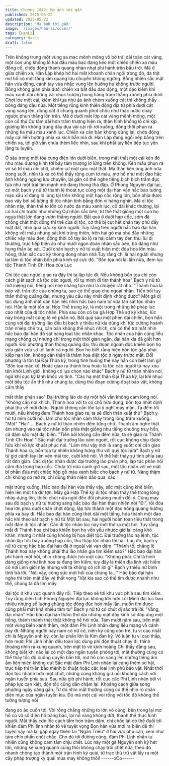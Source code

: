 ```yaml
---
title: Chương 1842: Ma ảnh tới gần
published: 2025-05-22
updated: 2025-05-22
description: 'Ma ảnh tới gần'
image: '/images/han-li/cover/'
tags: [HanLi]
category: HanLi
draft: false
---
```


Trên không trung một vùng sa mạc mênh mông vô bờ trải dài toàn
cát vàng, một con ưng khổng lồ hai đầu màu bạc đang kéo một
chiếc chiến xa màu đồng cổ, chớp động thanh quang nhàn nhạt
phi hành trên bầu trời.
Mà ở giữa chiến xa, Hàn Lập khép hờ hai mắt khoanh chân ngồi
trong đó, da thịt mơ hồ có một tầng kim quang lưu chuyển không
ngừng.
Bỗng nhiên sắc mặt hắn vừa động, cánh tay vừa nhấc vung lên
hướng hư không trước người.
Bỗng không gian phía dưới chiến xa bắt đầu dao động, một đạo
kiếm khí màu xanh dài chừng vài chục trượng hung hăng trảm
thẳng xuống phía dưới.
Chợt lóe một cái, kiếm khí tựa như ảo ảnh chém xuống cát thì
không thấy bóng dáng đâu nữa.
Một tiếng rống kinh thiên động địa từ phía dưới cát vàng vang lên,
dòng cát ở chung quanh phút chốc như thác nước chảy ngược
phun thẳng lên trên.
Mà ở dưới mắt lớp cát vàng mênh mông, một con cổ thú Cự tằm
dài hơn trăm trượng hiện ra, thân hình khổng lồ chỉ kịp giương lên
không trung dãy dụa vài cái rồi rơi xuống, đồng thời phun ra
những tia máu màu xanh lục.
Chiến xa căn bản không dừng lại, chớp động mấy cái liền hướng
phía xa kích bắn mà đi.
Hàn Lập đang ngồi xếp bằng trên chiến xa, tới giờ vẫn chưa thèm
liếc nhìn, sau khi phất tay liền tiếp tục yên lặng tu luyện.

Ở sâu trong một tòa cung điện lớn dưới biển, trong mật thất một
cái kén đỏ như máu đường kính tới bảy tám trượng lơ lửng trên
không.
Kén máu phun ra vô số tơ máu chi chít, chiếm cứ một góc mật
thất.
Mà thân kén óng ánh nửa trong suốt, nhìn từ xa có thể thấy từng
cụm tơ máu, mơ hồ như một đạo hắc ảnh không ngừng lưu
chuyển, lại gần có thể nghe tiếng bịch bịch trầm đục tựa như một
trái tim mạnh mẽ đang thong thả đập.
Ở Phong Nguyên đại lục, có một bạch y nữ tử thanh lệ thoát tục
cùng một đại hán vận hắc bào tướng mạo xấu xí đang lơ lửng tại
trên không một hạp cốc rộng lớn, bốn phía được bao vây bởi số
lượng dị tộc nhân tính bằng đơn vị hàng nghìn.
Mà dị tộc nhân này, thân thể to lớn có nước da màu xanh lục, cổ
dài khác thường, lại có hai chi trước như những Cự nhận sắc
bén, tư thế thật giống một con bọ ngựa thật lớn đang vươn thẳng
người.
Bất quá ở dưới hạp cốc, sớm đã chồng chất một đống thi thể của
dị tộc, cơ thể bị cụt hết chân tay phủ đầy mặt đất, nhìn qua cực kỳ
kinh người.
Tuy rằng trên người hắc bào đại hán không vết máu nhưng sát
khí trùng thiên, trên hai gò má phủ đầy những chiếc vảy màu đen,
đồng thời cổ tay áo lộ ra hai cánh tay đen thùi lùi dị thường, trực
tiếp biến ảo như mười ngọn đoản nhận sắc bén, bộ dáng như
hung thần ác sát.
Dưới chân bạch y nữ tử xuất hiện một đóa hoa lớn màu hồng,
thần sắc cực kỳ thong dong nhàn nhã
Tuy rằng chỉ là hai người nhưng lại làm dị tộc nhân bốn phía kinh
sợ cực độ.
"Bổn tọa nói lại lần nữa, đem lục tộc Thánh Tinh Chi Hoa của Lục

Chi tộc các ngươi giao ra đây thì ta lập tức đi. Nếu không bổn tọa
chỉ còn cách giết sạch cả tộc các ngươi, rồi tự mình đi tìm thánh
hoa" Bạch y nữ tử mở miệng nói, tiếng nói nhẹ nhàng tựa như là
chuyện rất nhỏ.
"Thánh hoa là bảo vật trấn tộc của chúng ta, sao có thể giao cho
ngoại nhân. Tiền bối tuy thần thông quảng đại, nhưng yêu cầu
này nhất định không được" Một gã dị tộc dùng ánh mắt oán hận
liếc nhìn hắc bào nam tử vừa tàn sát tộc nhân nói.
Hắn là một tồn tại Hợp Thể trung kỳ, là một trong những kẻ pháp
lực cao nhất của dị tộc nhân.
Phía sau còn có ba gã Hợp Thể sợ kỳ khác, lúc này trong mắt
cũng lộ vẻ phẫn nộ.
Bất quá sau một phen đại chiến, bọn hắn cùng với đại trưởng lão
đều bị bạch y thiếu nữ kia dùng khí tức cường hoành trấn nhiếp
chế trụ, căn bản không thể nhúc nhích, chỉ có thể trơ mắt nhìn
hắc bào đại hán đồ sát hàng loạt tộc nhân khác.
Tộc nhân của hắn cũng liều mạng chống cự nhưng chỉ trong một
thời gian ngắn, đại hán kia đã giết hơn người.
Đối phương thần thông quảng đại, thủ đoạn ngoan độc khiến bọn
họ vừa giận vừa sợ tới lạnh cả người.
Bọn họ biết rằng hiện bổn tộc gặp phải kiếp nạn lớn, không cẩn
thận là thảm họa diệt tộc ở ngay trước mắt.
Đối phương là tồn tại Đại Thừa kỳ, trong tình huống thế này hắn
còn biết làm gì!
"Bổn tọa mặc kệ. Hoặc giao ra thánh hoa hoặc là tộc các ngươi từ
nay xóa tên khỏi Linh giới, không có lựa chọn nào khác"
Bạch y nữ tử thản nhiên nói, ngữ khí cực kỳ lãnh khốc vô tình.
"Các hạ một thân Đại Thừa kỳ, lại khi nhục một tiểu tộc ẩn thế
như chúng ta, dùng thủ đoạn cường đoạt bảo vật, không cảm thấy

mất thân phận sao" Đại trưởng lão do dự một hồi vẫn không cam
lòng nói.
"Không cần nói khích, Thánh hoa với ta có chỗ hữu dụng, bổn tọa
nhất định phải thu về mới được. Ngươi không cần tồn tại ý nghĩ
may mắn. Ta đếm tới mười, nếu không đem Thánh hoa giao ra, ta
sẽ đích thân xuất thủ"
Bạch y nữ tử mỉm cười nói, làm cho tộc nhân cảm thấy trong lòng
trầm xuống.
"Một"
"Hai"
…
Bạch y nữ tử thản nhiên đếm từng chữ. Thanh âm nghe thật êm
nhưng vào tai tộc nhân bốn phía thật giống như tiếng chuông truy
hồn, cả đám sắc mặt đại biến.
"Tiền bối không cần đếm nữa, ta sẽ giao ra Thánh Tinh Chi Hoa! "
Sắc mặt đại trưởng lão xám ngoét, rốt cục không chịu được hữu
khí vô lực khuất phục nói.
"Làm như vậy mới là sáng suốt! chỉ cần giao Thánh hoa ra, bổn
tọa tự nhiên không hứng thú với quý tộc nữa"
Bạch y nữ tử giơ cánh tay lên vén mái tóc, cười khẽ nói.
Vì thế hết thảy sự tình phía sau rất đơn giản.
Các dị tộc nhân được đại trưởng lão phân phó, lập tức phản hồi
cấm địa trong hạp cốc.
Chưa tới nửa canh giờ sau, một tộc nhân với vẻ mặt bi phẫn đưa
một chiếc hộp gỗ màu xanh biếc cho bạch y nữ tử.
Nàng thậm chí không có mở ra, chỉ dùng thần niệm đảo qua, sắc

mặt trùng xuống. Hắc bào đại hán vừa thấy vậy, sắc mặt cũng
khẽ biến, hiện lên một tia dữ tợn.
Mấy gã Hợp Thể kỳ dị tộc nhân thấy thế trong lòng nhảy dựng
lên, thiếu chút nữa nghĩ đến đối phương muốn đổi ý.
Cũng may sau đó bạch y nữ tử hướng sang hắc bào đại hán thản
nhiên nói "Đi", rồi đóa hoa lớn phía dưới chân chợt động, lập tức
thành một đạo hồng quang hướng phía xa bay đi.
Hắc bào đại hán cũng thét dài một tiếng, hóa thành một đạo hắc
khí theo sát bạch y nữ tử
Một lát sau, hai người hoàn toàn tiêu thất trong mắt đám dị tộc
nhân.
Các dị tộc nhân lúc này mới thở ra một hơi.
Tuy rằng mất đi Thánh hoa chí bảo khiến bọn họ vốn yếu nhược
giờ lại càng khó khăn, nhưng ít nhất cũng không bị họa diệt tộc.
Đại trưởng lão hạ lệnh, tộc nhân lập tức bay xuống hạp cốc, thu
thập tộc nhân thi hài.
Lúc đó, bạch y nữ tử cùng hắc bào đại hán đã ở ngoài vài vạn
dặm.
"Thánh tổ, chẳng lẽ Thánh hoa này không phải thứ lão nhân gia
tìm kiếm sao?"
Hắc bào đại hán phi hành một hồi, nhịn không được hỏi một câu.
"Không phải. Chỉ là hình dáng giống như linh hoa ta đang tìm
kiếm, tuy đây là thiên địa linh vật hiếm có nơi Linh giới này nhưng
với ta không có ích lợi gì" Bạch y thiếu nữ bình tĩnh trả lời.
"Nói vậy, công sức một hồi của chúng ta…" Hắc bào đại hán nghe
thì trên mặt đầy vẻ thất vọng
"Vật kia sao có thể tìm được nhanh như thế, chúng ta đã tìm mấy

đại tộc ở khu vực quanh đây rồi. Tiếp theo sẽ tới khu vực phía sau
tìm kiếm. Tuy rằng diện tích Phong Nguyên đại lục không lớn hơn
Lôi Minh đại lục bao nhiêu nhưng số lượng chủng tộc đông đúc
hơn mấy lần, muốn tìm được cũng phải mất khá nhiều tâm tư"
Bạch y nữ tử có chút dị sắc trả lời.
"Vâng, đại nhân"
Hắc bào đại hán thầm thở dài nhưng mặt đầy kính sợ đáp ứng
một tiếng, thành thành thật thật không hề hỏi nữa.
Tám mươi năm sau, trên mặt một vùng biển xanh thẳm, một đám
Phi Linh nhân đang liều mạng vỗ cánh bay đi.
Những người này nam có nữ có, niên kỷ cũng còn trẻ, tu vi cao
nhất chỉ là Nguyên anh kỳ, còn lại phần lớn là Kim đan kỳ.
Vô luận tu vi cao thấp, hơn mười Phi Linh nhân đều toàn lực dùng
phi độn thuât chạy đi, thỉnh thoảng nhìn ra xung quanh, trên mặt
tỏ vẻ kinh hoàng
Chỉ thấy đằng sau, không biết khi nào lại có một đạo ngân tuyến
phóng tới, mắt thường cũng có thể thấy tốc độ cuồng quyển bắn
tới, mơ hồ còn vang lên những tiếng ầm ầm liên miên không dứt
Sắc mặt đám Phi Linh nhân lại càng thêm sợ hãi, trực tiếp thi triển
bảo mệnh bí thuật hoặc các loại linh phù bảo vật.
Nhất thời độn tộc nhanh hơn một chút, nhưng cũng không giữ nổi
khoảng cách với ngân tuyến phía sau.
Sau nửa giờ phi hành, rốt cục các Phi Linh nhân bởi vì pháp lực
cạn kiệt, độn tốc cũng dần chậm lại.
Khoảng cách giữa song phương ngày càng gần.
Từ đó nhìn mắt thường cũng có thể nhìn rõ chân diện mục của
ngân tuyến kia.
Đó mà một cái vòi rồng với tốc độ không thể tưởng tượng nổi

đang ào ào cuốn tới.
Vòi rồng chẳng những to lớn vô cùng, bên trong lại mơ hồ có vô
số điện hồ băng bạc, lại nổ vang không dứt, thanh thế thực kinh
người.
Mắt thấy cơn lốc cách tầm hơn trăm dặm, chỉ chốc lát có thể đuổi
tới khiến đám Phi linh nhân tỏ vẻ tuyệt vọng
Bọn hắn vừa mới ra biển để thí luyện vậy mà lại gặp ngay thiên
tai "Ngân Triều" ở hải vực phụ cận, xem như tám chín phần chết
chắc.
Cho dù tới đường cùng, đám Phi Linh nhân tự nhiên cũng không
cam tâm chịu chết.
Lúc này một gã Nguyên anh kỳ hét lớn, những kẻ xung quanh
cũng thôi không chạy trối chết nữa, theo đó nhanh chóng tạo
thành một trận hình kỳ quái, từ trạc thủ trữ vật lấy ra một cây
pháp trượng kỳ quái múa may không thôi!
------oOo------
